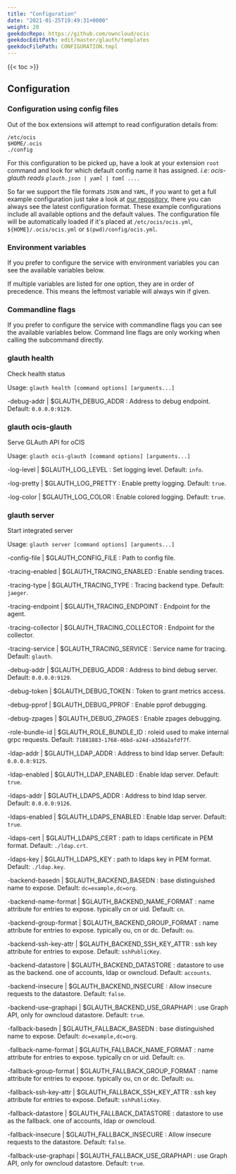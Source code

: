 ```yaml
---
title: "Configuration"
date: "2021-01-25T19:49:31+0000"
weight: 20
geekdocRepo: https://github.com/owncloud/ocis
geekdocEditPath: edit/master/glauth/templates
geekdocFilePath: CONFIGURATION.tmpl
---
```


{{< toc >}}

## Configuration

### Configuration using config files

Out of the box extensions will attempt to read configuration details from:

```console
/etc/ocis
$HOME/.ocis
./config
```

For this configuration to be picked up, have a look at your extension `root` command and look for which default config name it has assigned. *i.e: ocis-glauth reads `glauth.json | yaml | toml ...`*.

So far we support the file formats `JSON` and `YAML`, if you want to get a full example configuration just take a look at [our repository](https://github.com/owncloud/ocis/tree/master/config), there you can always see the latest configuration format. These example configurations include all available options and the default values. The configuration file will be automatically loaded if it's placed at `/etc/ocis/ocis.yml`, `${HOME}/.ocis/ocis.yml` or `$(pwd)/config/ocis.yml`.

### Environment variables

If you prefer to configure the service with environment variables you can see the available variables below.

If multiple variables are listed for one option, they are in order of precedence. This means the leftmost variable will always win if given.

### Commandline flags

If you prefer to configure the service with commandline flags you can see the available variables below. Command line flags are only working when calling the subcommand directly.

### glauth health

Check health status

Usage: `glauth health [command options] [arguments...]`

-debug-addr |  $GLAUTH_DEBUG_ADDR
: Address to debug endpoint. Default: `0.0.0.0:9129`.

### glauth ocis-glauth

Serve GLAuth API for oCIS

Usage: `glauth ocis-glauth [command options] [arguments...]`

-log-level |  $GLAUTH_LOG_LEVEL
: Set logging level. Default: `info`.

-log-pretty |  $GLAUTH_LOG_PRETTY
: Enable pretty logging. Default: `true`.

-log-color |  $GLAUTH_LOG_COLOR
: Enable colored logging. Default: `true`.

### glauth server

Start integrated server

Usage: `glauth server [command options] [arguments...]`

-config-file |  $GLAUTH_CONFIG_FILE
: Path to config file.

-tracing-enabled |  $GLAUTH_TRACING_ENABLED
: Enable sending traces.

-tracing-type |  $GLAUTH_TRACING_TYPE
: Tracing backend type. Default: `jaeger`.

-tracing-endpoint |  $GLAUTH_TRACING_ENDPOINT
: Endpoint for the agent.

-tracing-collector |  $GLAUTH_TRACING_COLLECTOR
: Endpoint for the collector.

-tracing-service |  $GLAUTH_TRACING_SERVICE
: Service name for tracing. Default: `glauth`.

-debug-addr |  $GLAUTH_DEBUG_ADDR
: Address to bind debug server. Default: `0.0.0.0:9129`.

-debug-token |  $GLAUTH_DEBUG_TOKEN
: Token to grant metrics access.

-debug-pprof |  $GLAUTH_DEBUG_PPROF
: Enable pprof debugging.

-debug-zpages |  $GLAUTH_DEBUG_ZPAGES
: Enable zpages debugging.

-role-bundle-id |  $GLAUTH_ROLE_BUNDLE_ID
: roleid used to make internal grpc requests. Default: `71881883-1768-46bd-a24d-a356a2afdf7f`.

-ldap-addr |  $GLAUTH_LDAP_ADDR
: Address to bind ldap server. Default: `0.0.0.0:9125`.

-ldap-enabled |  $GLAUTH_LDAP_ENABLED
: Enable ldap server. Default: `true`.

-ldaps-addr |  $GLAUTH_LDAPS_ADDR
: Address to bind ldap server. Default: `0.0.0.0:9126`.

-ldaps-enabled |  $GLAUTH_LDAPS_ENABLED
: Enable ldap server. Default: `true`.

-ldaps-cert |  $GLAUTH_LDAPS_CERT
: path to ldaps certificate in PEM format. Default: `./ldap.crt`.

-ldaps-key |  $GLAUTH_LDAPS_KEY
: path to ldaps key in PEM format. Default: `./ldap.key`.

-backend-basedn |  $GLAUTH_BACKEND_BASEDN
: base distinguished name to expose. Default: `dc=example,dc=org`.

-backend-name-format |  $GLAUTH_BACKEND_NAME_FORMAT
: name attribute for entries to expose. typically cn or uid. Default: `cn`.

-backend-group-format |  $GLAUTH_BACKEND_GROUP_FORMAT
: name attribute for entries to expose. typically ou, cn or dc. Default: `ou`.

-backend-ssh-key-attr |  $GLAUTH_BACKEND_SSH_KEY_ATTR
: ssh key attribute for entries to expose. Default: `sshPublicKey`.

-backend-datastore |  $GLAUTH_BACKEND_DATASTORE
: datastore to use as the backend. one of accounts, ldap or owncloud. Default: `accounts`.

-backend-insecure |  $GLAUTH_BACKEND_INSECURE
: Allow insecure requests to the datastore. Default: `false`.

-backend-use-graphapi |  $GLAUTH_BACKEND_USE_GRAPHAPI
: use Graph API, only for owncloud datastore. Default: `true`.

-fallback-basedn |  $GLAUTH_FALLBACK_BASEDN
: base distinguished name to expose. Default: `dc=example,dc=org`.

-fallback-name-format |  $GLAUTH_FALLBACK_NAME_FORMAT
: name attribute for entries to expose. typically cn or uid. Default: `cn`.

-fallback-group-format |  $GLAUTH_FALLBACK_GROUP_FORMAT
: name attribute for entries to expose. typically ou, cn or dc. Default: `ou`.

-fallback-ssh-key-attr |  $GLAUTH_FALLBACK_SSH_KEY_ATTR
: ssh key attribute for entries to expose. Default: `sshPublicKey`.

-fallback-datastore |  $GLAUTH_FALLBACK_DATASTORE
: datastore to use as the fallback. one of accounts, ldap or owncloud.

-fallback-insecure |  $GLAUTH_FALLBACK_INSECURE
: Allow insecure requests to the datastore. Default: `false`.

-fallback-use-graphapi |  $GLAUTH_FALLBACK_USE_GRAPHAPI
: use Graph API, only for owncloud datastore. Default: `true`.

